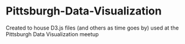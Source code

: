 Pittsburgh-Data-Visualization
=============================

Created to house D3.js files (and others as time goes by) used at the Pittsburgh Data Visualization meetup
